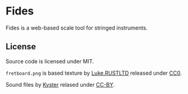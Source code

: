 # Fides

Fides is a web-based scale tool for stringed instruments.

## License

Source code is licensed under MIT.

`fretboard.png` is based texture by
[Luke.RUSTLTD](https://opengameart.org/content/5-wood-textures) released under
[CC0](https://creativecommons.org/publicdomain/zero/1.0/).

Sound files by
[Kyster](https://freesound.org/search/?q=&f=grouping_pack%3A%227397_Open+nylon+strings+%22)
relased under [CC-BY](http://creativecommons.org/licenses/by/3.0/).
